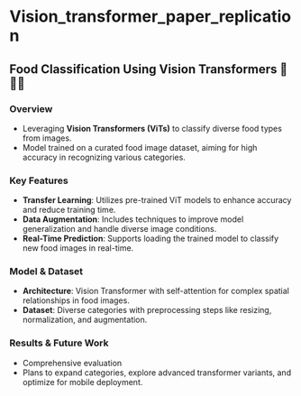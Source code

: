 # Vision_transformer_paper_replication

## Food Classification Using Vision Transformers 🍕🥗🍣

### Overview
- Leveraging **Vision Transformers (ViTs)** to classify diverse food types from images.
- Model trained on a curated food image dataset, aiming for high accuracy in recognizing various categories.

### Key Features
- **Transfer Learning**: Utilizes pre-trained ViT models to enhance accuracy and reduce training time.
- **Data Augmentation**: Includes techniques to improve model generalization and handle diverse image conditions.
- **Real-Time Prediction**: Supports loading the trained model to classify new food images in real-time.

### Model & Dataset
- **Architecture**: Vision Transformer with self-attention for complex spatial relationships in food images.
- **Dataset**: Diverse categories with preprocessing steps like resizing, normalization, and augmentation.

### Results & Future Work
- Comprehensive evaluation 
- Plans to expand categories, explore advanced transformer variants, and optimize for mobile deployment.

